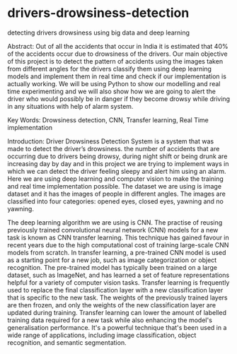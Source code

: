 # drivers-drowsiness-detection
detecting drivers drowsiness using big data and deep learning

Abstract: Out of all the accidents that occur in India it is estimated that 40% of the accidents occur due to drowsiness of the drivers. Our main objective of this project is to detect the pattern of accidents using the images taken from different angles for the drivers classify them using deep learning models and implement them in real time and check if our implementation is actually working. We will be using Python to show our modelling and real time experimenting and we will also show how we are going to alert the driver who would possibly be in danger if they become drowsy while driving in any situations with help of alarm system.

Key Words: Drowsiness detection, CNN, Transfer learning, Real Time implementation

Introduction:
Driver Drowsiness Detection System is a system that was made to detect the driver’s drowsiness. the number of accidents that are occurring due to drivers being drowsy, during night shift or being drunk are increasing day by day and in this project we are trying to implement ways in which we can detect the driver feeling sleepy and alert him using an alarm. Here we are using deep learning and computer vision to make the training and real time implementation possible. The dataset we are using is image dataset and it has the images of people in different angles. The images are classified into four categories:  opened eyes, closed eyes, yawning and no yawning.

The deep learning algorithm we are using is CNN. The practise of reusing previously trained convolutional neural network (CNN) models for a new task is known as CNN transfer learning. This technique has gained favour in recent years due to the high computational cost of training large-scale CNN models from scratch.
In transfer learning, a pre-trained CNN model is used as a starting point for a new job, such as image categorization or object recognition. The pre-trained model has typically been trained on a large dataset, such as ImageNet, and has learned a set of feature representations helpful for a variety of computer vision tasks.
Transfer learning is frequently used to replace the final classification layer with a new classification layer that is specific to the new task. The weights of the previously trained layers are then frozen, and only the weights of the new classification layer are updated during training.
Transfer learning can lower the amount of labelled training data required for a new task while also enhancing the model's generalisation performance. It's a powerful technique that's been used in a wide range of applications, including image classification, object recognition, and semantic segmentation.
